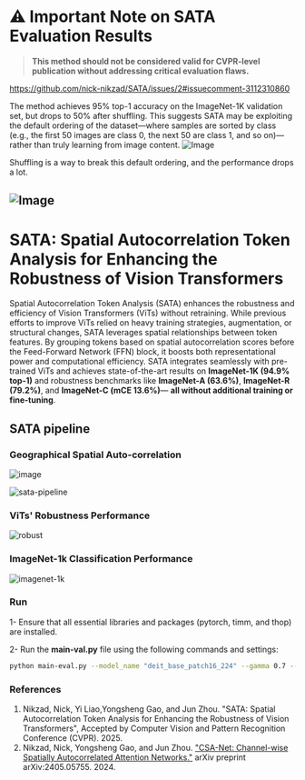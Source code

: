 # ⚠️ Important Note on SATA Evaluation Results
> **This method should not be considered valid for CVPR-level publication without addressing critical evaluation flaws.**

https://github.com/nick-nikzad/SATA/issues/2#issuecomment-3112310860

The method achieves 95% top-1 accuracy on the ImageNet-1K validation set, but drops to 50% after shuffling. This suggests SATA may be exploiting the default ordering of the dataset—where samples are sorted by class (e.g., the first 50 images are class 0, the next 50 are class 1, and so on)—rather than truly learning from image content.
![Image](https://github.com/user-attachments/assets/0a755615-fccb-4944-b662-683b25a05fdf)

Shuffling is a way to break this default ordering, and the performance drops a lot.

![Image](https://github.com/user-attachments/assets/f4c9d2a6-b602-456e-878d-797f175ae3e1)
---

# SATA: Spatial Autocorrelation Token Analysis for Enhancing the Robustness of Vision Transformers

Spatial Autocorrelation Token Analysis (SATA) enhances the robustness and efficiency of Vision Transformers (ViTs) without retraining. While previous efforts to improve ViTs relied on heavy training strategies, augmentation, or structural changes, SATA leverages spatial relationships between token features. By grouping tokens based on spatial autocorrelation scores before the Feed-Forward Network (FFN) block, it boosts both representational power and computational efficiency. SATA integrates seamlessly with pre-trained ViTs and achieves state-of-the-art results on **ImageNet-1K (94.9% top-1)** and robustness benchmarks like **ImageNet-A (63.6%)**, **ImageNet-R (79.2%)**, and **ImageNet-C (mCE 13.6%)**— **all without additional training or fine-tuning**.


## SATA pipeline
### Geographical Spatial Auto-correlation

![image](https://github.com/user-attachments/assets/19338553-3faa-4494-9c80-60377ca0645b)

![sata-pipeline](https://github.com/user-attachments/assets/6123c376-9dde-4819-96ad-d0a8a5c7df70)

### ViTs' Robustness Performance
![robust](https://github.com/user-attachments/assets/18b6d080-f71c-4b87-a8f0-d7482d9572e6)

### ImageNet-1k Classification Performance
![imagenet-1k](https://github.com/user-attachments/assets/67f71566-7eb0-4c0e-89ff-5ebc788338a2)

### Run
1- Ensure that all essential libraries and packages (pytorch, timm, and thop) are installed.

2- Run the **main-val.py** file using the following commands and settings:

```bash
python main-eval.py --model_name "deit_base_patch16_224" --gamma 0.7 --data_path ./ImageNet2012/val/ --sata 
```

### References
1. Nikzad, Nick, Yi Liao,Yongsheng Gao, and Jun Zhou. "SATA: Spatial Autocorrelation Token Analysis for Enhancing the Robustness of Vision Transformers", Accepted by Computer Vision and Pattern Recognition Conference (CVPR). 2025.
2. Nikzad, Nick, Yongsheng Gao, and Jun Zhou. ["CSA-Net: Channel-wise Spatially Autocorrelated Attention Networks."](https://arxiv.org/abs/2405.05755) arXiv preprint arXiv:2405.05755. 2024.
